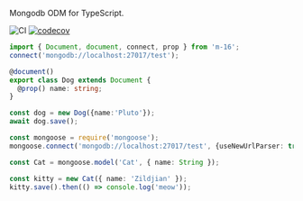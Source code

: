 Mongodb ODM for TypeScript.

![CI](https://github.com/Cervantes007/m16/workflows/CI/badge.svg)
[![codecov](https://codecov.io/gh/Cervantes007/m16/branch/master/graph/badge.svg)](https://codecov.io/gh/Cervantes007/m16)



```typescript
import { Document, document, connect, prop } from 'm-16';
connect('mongodb://localhost:27017/test');

@document()
export class Dog extends Document {
  @prop() name: string;
}

const dog = new Dog({name:'Pluto'});
await dog.save();
```


```typescript
const mongoose = require('mongoose');
mongoose.connect('mongodb://localhost:27017/test', {useNewUrlParser: true, useUnifiedTopology: true});

const Cat = mongoose.model('Cat', { name: String });

const kitty = new Cat({ name: 'Zildjian' });
kitty.save().then(() => console.log('meow'));
```